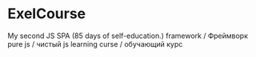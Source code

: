# ExelCourse
My second JS SPA
(85 days of self-education.)
framework / Фреймворк
pure js / чистый js
learning curse / обучающий курс



